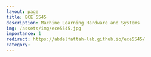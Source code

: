 ```yaml
---
layout: page
title: ECE 5545
description: Machine Learning Hardware and Systems
img: /assets/img/ece5545.jpg
importance: 1
redirect: https://abdelfattah-lab.github.io/ece5545/
category: 
---
```

